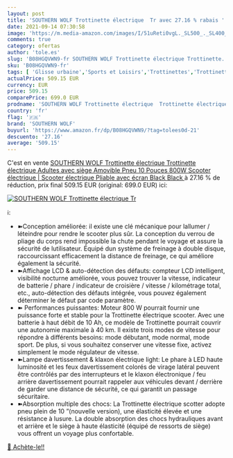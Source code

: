 ```yaml
---
layout: post
title: 'SOUTHERN WOLF Trottinette électrique  Tr avec 27.16 % rabais '
date: 2021-09-14 07:30:58
image: 'https://m.media-amazon.com/images/I/51uReti0vgL._SL500_._SL400_.jpg'
comments: true
category: ofertas
author: 'tole.es'
slug: 'B08HGQVWN9-fr SOUTHERN WOLF Trottinette électrique Trottinette...'
sku: 'B08HGQVWN9-fr'
tags: [ 'Glisse urbaine','Sports et Loisirs','Trottinettes','Trottinettes et équipement','Trottinettes électriques','Vêtements et équipement de sport','southern wolf', ]
actualPrice: 509.15 EUR
currency: EUR
price: 509.15
comparePrice: 699.0 EUR
prodname: 'SOUTHERN WOLF Trottinette électrique  Trottinette électrique Adultes avec siège Amovible Pneu 10 Pouces 800W Scooter électrique | Scooter électrique Pliable avec écran  Black   Black '
country: 'fr'
flag: '🇫🇷'
brand: 'SOUTHERN WOLF'
buyurl: 'https://www.amazon.fr/dp/B08HGQVWN9/?tag=tolees0d-21'
descuento: '27.16'
average: '509.15'
---
```


C'est en vente [SOUTHERN WOLF Trottinette électrique  Trottinette électrique Adultes avec siège Amovible Pneu 10 Pouces 800W Scooter électrique | Scooter électrique Pliable avec écran  Black   Black ](https://www.amazon.fr/dp/B08HGQVWN9/?tag=tolees0d-21)  à  27.16 % de réduction, prix final  509.15 EUR (original: 699.0 EUR) ici:

[![SOUTHERN WOLF Trottinette électrique  Tr](https://m.media-amazon.com/images/I/51uReti0vgL._SL500_._SL400_.jpg)](https://www.amazon.fr/dp/B08HGQVWN9/?tag=tolees0d-21)

ℹ️:

- ➽Conception améliorée: il existe une clé mécanique pour lallumer / léteindre pour rendre le scooter plus sûr. La conception du verrou de pliage du corps rend impossible la chute pendant le voyage et assure la sécurité de lutilisateur. Équipé dun système de freinage à double disque, raccourcissant efficacement la distance de freinage, ce qui améliore également la sécurité.
- ➽Affichage LCD & auto-détection des défauts: compteur LCD intelligent, visibilité nocturne améliorée, vous pouvez trouver la vitesse, indicateur de batterie / phare / indicateur de croisière / vitesse / kilométrage total, etc., auto-détection des défauts intégrée, vous pouvez également déterminer le défaut par code paramètre.
- ➽ Performances puissantes: Moteur 800 W pourrait fournir une puissance forte et stable pour la Trottinette électrique scooter. Avec une batterie à haut débit de 10 Ah, ce modèle de Trottinette pourrait couvrir une autonomie maximale à 40 km. Il existe trois modes de vitesse pour répondre à différents besoins: mode débutant, mode normal, mode sport. De plus, si vous souhaitez conserver une vitesse fixe, activez simplement le mode régulateur de vitesse.
- ➽Lampe davertissement & klaxon électrique light: Le phare à LED haute luminosité et les feux davertissement colorés de virage latéral peuvent être contrôlés par des interrupteurs et le klaxon électronique / feu arrière davertissement pourrait rappeler aux véhicules devant / derrière de garder une distance de sécurité, ce qui garantit un passage sécuritaire.
- ➽Absorption multiple des chocs: La Trottinette électrique scotter adopte pneu plein de 10 ”(nouvelle version), une élasticité élevée et une résistance à lusure. La double absorption des chocs hydrauliques avant et arrière et le siège à haute élasticité (équipé de ressorts de siège) vous offrent un voyage plus confortable.

[🛒 Achète-le!!](https://www.amazon.fr/dp/B08HGQVWN9/?tag=tolees0d-21)
